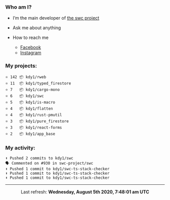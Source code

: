 ### Who am I?

- I’m the main developer of [the swc project](https://github.com/swc-project/swc)

- Ask me about anything

- How to reach me
  - [Facebook](https://www.facebook.com/profile.php?id=100024888122318)
  - [Instagram](https://www.instagram.com/kdy1123/)

### My projects:

```
⭐️ 142 📦 kdy1/rweb
⭐️ 11  📦 kdy1/typed_firestore
⭐️ 7   📦 kdy1/cargo-mono
⭐️ 6   📦 kdy1/swc
⭐️ 5   📦 kdy1/is-macro
⭐️ 4   📦 kdy1/flatten
⭐️ 4   📦 kdy1/rust-pmutil
⭐️ 3   📦 kdy1/pure_firestore
⭐️ 3   📦 kdy1/react-forms
⭐️ 2   📦 kdy1/app_base
```

### My activity:

```
⬆️ Pushed 2 commits to kdy1/swc
🗣 Commented on #930 in swc-project/swc
⬆️ Pushed 1 commit to kdy1/swc-ts-stack-checker
⬆️ Pushed 1 commit to kdy1/swc-ts-stack-checker
⬆️ Pushed 1 commit to kdy1/swc-ts-stack-checker
```

------------
<p align="center">Last refresh: <b>Wednesday, August 5th 2020, 7:48:01 am UTC</b></p>
